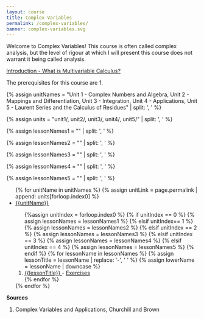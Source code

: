 ```yaml
---
layout: course
title: Complex Variables
permalink: /complex-variables/
banner: complex-variables.svg
---
```


Welcome to Complex Variables! This course is often called complex analysis, but the level of rigour at which I will present this course does not warrant it being called analysis. 



<a class="page-link" href="/calculus-III/introduction">Introduction - What is Multivariable Calculus? </a>

The prerequisites for this course are
1. 

{% assign unitNames = "Unit 1 - Complex Numbers and Algebra, Unit 2 - Mappings and Differentiation, Unit 3 - Integration, Unit 4 - Applications, Unit 5 - Laurent Series and the Calculus of Residues" | split: ', ' %}

{% assign units = "unit1/, unit2/, unit3/, unit4/, unit5/" | split: ', ' %}

{% assign lessonNames1 = "" | split: ', ' %}

{% assign lessonNames2 = "" | split: ', ' %}

{% assign lessonNames3 = "" | split: ', ' %}

{% assign lessonNames4 = "" | split: ', ' %}

{% assign lessonNames5 = "" | split: ', ' %}

<ul>
{% for unitName in unitNames %}
{% assign unitLink = page.permalink | append: units[forloop.index0] %}
<li>  <a class="page-link" href="{{unitLink}}"> {{unitName}} </a> </li>
<ol> {%assign unitIndex = forloop.index0 %}
{% if unitIndex == 0 %} {% assign lessonNames = lessonNames1 %}
{% elsif unitIndex== 1 %}  {% assign lessonNames = lessonNames2 %}
{% elsif unitIndex == 2 %}  {% assign lessonNames = lessonNames3 %}
{% elsif unitIndex == 3 %}  {% assign lessonNames = lessonNames4 %}
{% elsif unitIndex == 4 %}  {% assign lessonNames = lessonNames5 %}
{% endif %}
{% for lessonName in lessonNames %}
{% assign lessonTitle = lessonName | replace:  '-', ' ' %}
{% assign lowerName = lessonName | downcase %}
<li> <a class = "page-link" href = "{{ lowerName | prepend: units[unitIndex] | prepend: current_page.permalink }}"> {{lessonTitle}} </a> - <a class = "page-link" href = "{{ lowerName | prepend: units[unitIndex] | prepend: current_page.permalink | append: "-exercises" }}"> Exercises </a> </li>
{% endfor %}
</ol>
{% endfor %}
</ul>

**Sources**

1. Complex Variables and Applications, Churchill and Brown
